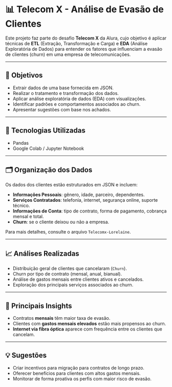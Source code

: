 # 📊 Telecom X - Análise de Evasão de Clientes 

Este projeto faz parte do desafio **Telecom X** da Alura, cujo objetivo é aplicar técnicas de **ETL** (Extração, Transformação e Carga) e **EDA** (Análise Exploratória de Dados) para entender os fatores que influenciam a evasão de clientes (churn) em uma empresa de telecomunicações.

---

## 🚀 Objetivos

- Extrair dados de uma base fornecida em JSON.
- Realizar o tratamento e transformação dos dados.
- Aplicar análise exploratória de dados (EDA) com visualizações.
- Identificar padrões e comportamentos associados ao churn.
- Apresentar sugestões com base nos achados.

---

## 🧰 Tecnologias Utilizadas

- Pandas
- Google Colab / Jupyter Notebook

---

## 🗂️ Organização dos Dados

Os dados dos clientes estão estruturados em JSON e incluem:

- **Informações Pessoais**: gênero, idade, parceiro, dependentes.
- **Serviços Contratados**: telefonia, internet, segurança online, suporte técnico.
- **Informações de Conta**: tipo de contrato, forma de pagamento, cobrança mensal e total.
- **Churn**: se o cliente deixou ou não a empresa.

Para mais detalhes, consulte o arquivo `Telecomx-Lorelaine`.

---

## 📈 Análises Realizadas

- Distribuição geral de clientes que cancelaram (`Churn`).
- Churn por tipo de contrato (mensal, anual, bianual).
- Análise de gastos mensais entre clientes ativos e cancelados.
- Exploração dos principais serviços associados ao churn.

---

## 🧠 Principais Insights

- Contratos **mensais** têm maior taxa de evasão.
- Clientes com **gastos mensais elevados** estão mais propensos ao churn.
- **Internet via fibra óptica** aparece com frequência entre os clientes que cancelam.

---

## 💡 Sugestões

- Criar incentivos para migração para contratos de longo prazo.
- Oferecer benefícios para clientes com altos gastos mensais.
- Monitorar de forma proativa os perfis com maior risco de evasão.


